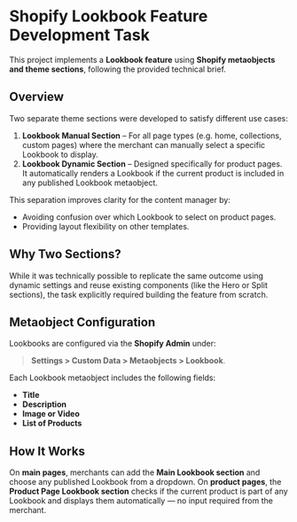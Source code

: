# Shopify Lookbook Feature Development Task

This project implements a **Lookbook feature** using **Shopify metaobjects and theme sections**, following the provided technical brief.

## Overview

Two separate theme sections were developed to satisfy different use cases:
1. **Lookbook Manual Section** – For all page types (e.g. home, collections, custom pages) where the merchant can manually select a specific Lookbook to display.
2. **Lookbook Dynamic Section** – Designed specifically for product pages. It automatically renders a Lookbook if the current product is included in any published Lookbook metaobject.

This separation improves clarity for the content manager by:
- Avoiding confusion over which Lookbook to select on product pages.
- Providing layout flexibility on other templates.

## Why Two Sections?

While it was technically possible to replicate the same outcome using dynamic settings and reuse existing components (like the Hero or Split sections), the task explicitly required building the feature from scratch. 

## Metaobject Configuration

Lookbooks are configured via the **Shopify Admin** under:
> **Settings > Custom Data > Metaobjects > Lookbook**.

Each Lookbook metaobject includes the following fields:
- **Title**
- **Description**
- **Image or Video**
- **List of Products**

## How It Works

On **main pages**, merchants can add the **Main Lookbook section** and choose any published Lookbook from a dropdown.
On **product pages**, the **Product Page Lookbook section** checks if the current product is part of any Lookbook and displays them automatically — no input required from the merchant.
